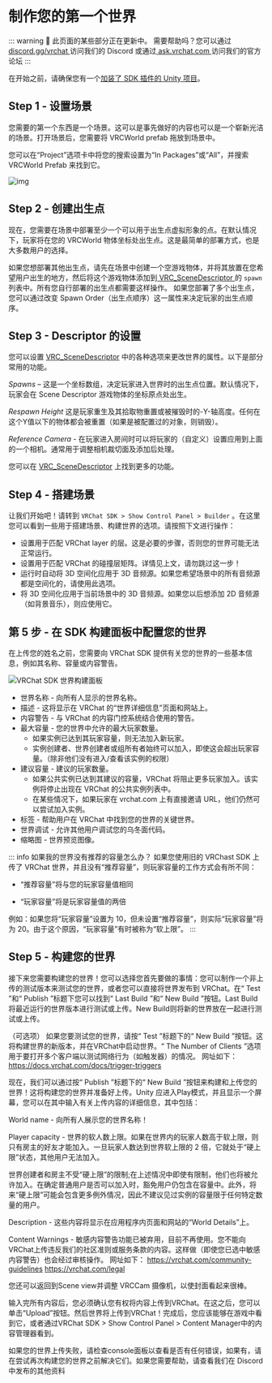# 制作您的第一个世界

::: warning 🚧
此页面的某些部分正在更新中。
需要帮助吗？您可以通过[ discord.gg/vrchat ](https://discord.gg/vrchat)访问我们的 Discord 或通过[ ask.vrchat.com ](https://ask.vrchat.com/)访问我们的官方论坛
:::

在开始之前，请确保您有一个[加装了 SDK 插件的 Unity 项目](https://docs.vrchat.com/docs/setting-up-the-sdk)。

## Step 1 - 设置场景

您需要的第一个东西是一个场景。这可以是事先做好的内容也可以是一个崭新光洁的场景。打开场景后，您需要将 VRCWorld prefab 拖放到场景中。

您可以在“Project”选项卡中将您的搜索设置为“In Packages”或“All”，并搜索 VRCWorld Prefab 来找到它。

![img](/creators.vrchat.com/images/worlds/creating-your-first-world-b1946d4-Unity_4t4quWsgTY.png)

## Step 2 - 创建出生点

现在，您需要在场景中部署至少一个可以用于出生点虚拟形象的点。在默认情况下，玩家将在您的 VRCWorld 物体坐标处出生点。这是最简单的部署方式，也是大多数用户的选择。

如果您想部署其他出生点，请先在场景中创建一个空游戏物体，并将其放置在您希望用户出生的地方，然后将这个游戏物体添加到[ VRC_SceneDescriptor ](https://creators.vrchat.com/worlds/components/vrc_scenedescriptor)的 `spawn` 列表中。所有您自行部署的出生点都需要这样操作。
如果您部署了多个出生点，您可以通过改变 Spawn Order（出生点顺序）这一属性来决定玩家的出生点顺序。

## Step 3 - Descriptor 的设置

您可以设置 [VRC_SceneDescriptor](https://creators.vrchat.com/worlds/components/vrc_scenedescriptor) 中的各种选项来更改世界的属性。以下是部分常用的功能。

*Spawns* – 这是一个坐标数组，决定玩家进入世界时的出生点位置。默认情况下，玩家会在 Scene Descriptor 游戏物体的坐标原点处出生。

*Respawn Height* 这是玩家重生及其拾取物重置或被摧毁时的-Y-轴高度。任何在这个Y值以下的物体都会被重置（如果是被配置过的对象，则销毁）。

*Reference Camera* - 在玩家进入房间时可以将玩家的（自定义）设置应用到上面的一个相机。通常用于调整相机裁切面及添加后处理。

您可以在 [VRC_SceneDescriptor](https://creators.vrchat.com/worlds/components/vrc_scenedescriptor) 上找到更多的功能。

## Step 4 - 搭建场景

让我们开始吧！请转到 `VRChat SDK > Show Control Panel > Builder` 。在这里您可以看到一些用于搭建场景、构建世界的选项。请按照下文进行操作：

- 设置用于匹配 VRChat layer 的层。这是必要的步骤，否则您的世界可能无法正常运行。
- 设置用于匹配 VRChat 的碰撞层矩阵。详情见上文，请勿跳过这一步！
- 运行时自动将 3D 空间化应用于 3D 音频源。如果您希望场景中的所有音频源都是空间化的，请使用此选项。
- 将 3D 空间化应用于当前场景中的 3D 音频源。如果您以后想添加 2D 音频源（如背景音乐），则应使用它。

## 第 5 步 - 在 SDK 构建面板中配置您的世界

在上传您的姓名之前，您需要向 VRChat SDK 提供有关您的世界的一些基本信息，例如其名称、容量或内容警告。

![VRChat SDK 世界构建面板](/creators.vrchat.com/images/worlds/build-panel-worlds-2023.png)

- 世界名称 - 向所有人显示的世界名称。
- 描述 - 这将显示在 VRChat 的“世界详细信息”页面和网站上。
- 内容警告 - 与 VRChat 的内容门控系统结合使用的警告。
- 最大容量 - 您的世界中允许的最大玩家数量。
    - 如果实例已达到其玩家容量，则无法加入新玩家。
    - 实例创建者、世界创建者或组所有者始终可以加入，即使这会超出玩家容量。（除非他们没有进入/查看该实例的权限）
- 建议容量 - 建议的玩家数量。
    - 如果公共实例已达到其建议的容量，VRChat 将阻止更多玩家加入。该实例将停止出现在 VRChat 的公共实例列表中。
    - 在某些情况下，如果玩家在 vrchat.com 上有直接邀请 URL，他们仍然可以尝试加入实例。
- 标签 - 帮助用户在 VRChat 中找到您的世界的关键世界。
- 世界调试 - 允许其他用户调试您的乌冬面代码。
- 缩略图 - 世界预览图像。

::: info 如果我的世界没有推荐的容量怎么办？
如果您使用旧的 VRChast SDK 上传了 VRChat 世界，并且没有“推荐容量”，则玩家容量的工作方式会有所不同：

- “推荐容量”将与您的玩家容量值相同

- “玩家容量”将是玩家容量值的两倍

例如：如果您将“玩家容量”设置为 10，但未设置“推荐容量”，则实际“玩家容量”将为 20。由于这个原因，“玩家容量”有时被称为“软上限”。
:::

## Step 5 - 构建您的世界

接下来您需要构建您的世界！您可以选择您首先要做的事情：您可以制作一个非上传的测试版本来测试您的世界，或者您可以直接将世界发布到 VRChat。在“ Test ”和“ Publish ”标题下您可以找到“ Last Build ”和“ New Build ”按钮。Last Build将最近运行的世界版本进行测试或上传。New Build则将新的世界放在一起进行测试或上传。

（可选项）
如果您要测试您的世界，请按“ Test ”标题下的“ New Build ”按钮。这将构建世界的新版本，并在VRChat中启动世界。“ The Number of Clients ”选项用于要打开多个客户端以测试网络行为（如触发器）的情况。
网址如下：
https://docs.vrchat.com/docs/trigger-triggers

现在，我们可以通过按“ Publish ”标题下的“ New Build ”按钮来构建和上传您的世界！这将构建您的世界并准备好上传。Unity 应进入Play模式，并且显示一个屏幕，您可以在其中输入有关上传内容的详细信息，其中包括：

World name - 向所有人展示您的世界名称！

Player capacity - 世界的软人数上限。如果在世界内的玩家人数高于软上限，则只有房主的好友才能加入。一旦玩家人数达到世界软上限的 2 倍，它就处于“硬上限”状态，其他用户无法加入。

世界创建者和房主不受“硬上限”的限制;在上述情况中即使有限制，他们也将被允许加入。在确定普通用户是否可以加入时，豁免用户仍包含在容量中。此外，将来“硬上限”可能会包含更多例外情况，因此不建议见过实例的容量限于任何特定数量的用户。
 
Description - 这些内容将显示在应用程序内页面和网站的“World Details”上。
 
Content Warnings - 敏感内容警告功能已被弃用，目前不再使用。您不能向VRChat上传违反我们的社区准则或服务条款的内容。这样做（即使您已选中敏感内容警告）也会经过审核操作。
网址如下：
https://vrchat.com/community-guidelines
https://vrchat.com/legal

您还可以返回到Scene view并调整 VRCCam 摄像机，以使封面看起来很棒。

输入完所有内容后，您必须确认您有权将内容上传到VRChat。在这之后，您可以单击“Upload”按钮。然后世界将上传到VRChat！完成后，您应该能够在游戏中看到它，或者通过VRChat SDK > Show Control Panel > Content Manager中的内容管理器看到。

如果您的世界上传失败，请检查console面板以查看是否有任何错误，如果有，请在尝试再次构建您的世界之前解决它们。如果您需要帮助，请查看我们在 Discord 中发布的其他资料

